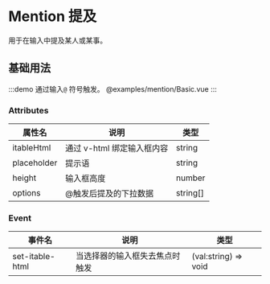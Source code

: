 # Mention 提及 ​

用于在输入中提及某人或某事。

## 基础用法

:::demo 通过输入`@` 符号触发。
@examples/mention/Basic.vue
:::

### Attributes

| 属性名      | 说明                       | 类型     |
| ----------- | -------------------------- | -------- |
| itableHtml  | 通过 v-html 绑定输入框内容 | string   |
| placeholder | 提示语                     | string   |
| height      | 输入框高度                 | number   |
| options     | @触发后提及的下拉数据      | string[] |

### Event

| 事件名          | 说明                           | 类型                 |
| --------------- | ------------------------------ | -------------------- |
| set-itable-html | 当选择器的输入框失去焦点时触发 | (val:string) => void |
